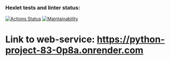 ### Hexlet tests and linter status:
[![Actions Status](https://github.com/Pythonusus/python-project-83/actions/workflows/hexlet-check.yml/badge.svg)](https://github.com/Pythonusus/python-project-83/actions)
[![Maintainability](https://api.codeclimate.com/v1/badges/c0b8636dbde831224ab2/maintainability)](https://codeclimate.com/github/Pythonusus/python-project-83/maintainability)

# Link to web-service: https://python-project-83-0p8a.onrender.com